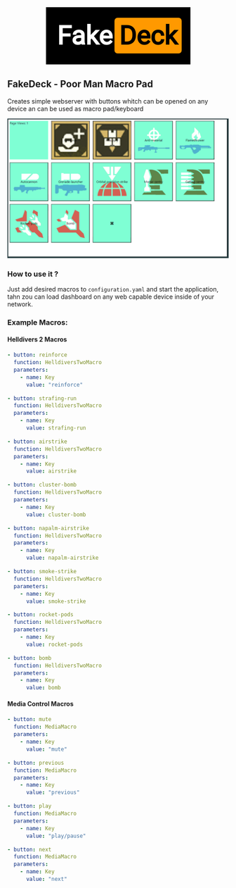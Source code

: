 <div align="center">
    <img src="images/logo.png" title="Logo">
</div>

## FakeDeck - Poor Man Macro Pad
Creates simple webserver with buttons whitch can be opened on any device an can be used as macro pad/keyboard

![alt text](images/image.png)

### How to use it ?

Just add desired macros to `configuration.yaml` and start the application, tahn zou can load dashboard on any web capable device inside of your network.

### Example Macros:
#### Helldivers 2 Macros
```yaml
- button: reinforce
  function: HelldiversTwoMacro
  parameters:
    - name: Key
      value: "reinforce"
```
```yaml
- button: strafing-run
  function: HelldiversTwoMacro
  parameters:
    - name: Key
      value: strafing-run
```
```yaml
- button: airstrike
  function: HelldiversTwoMacro
  parameters:
    - name: Key
      value: airstrike
```
```yaml
- button: cluster-bomb
  function: HelldiversTwoMacro
  parameters:
    - name: Key
      value: cluster-bomb
```
```yaml
- button: napalm-airstrike
  function: HelldiversTwoMacro
  parameters:
    - name: Key
      value: napalm-airstrike
```
```yaml
- button: smoke-strike
  function: HelldiversTwoMacro
  parameters:
    - name: Key
      value: smoke-strike
```
```yaml
- button: rocket-pods
  function: HelldiversTwoMacro
  parameters:
    - name: Key
      value: rocket-pods
```
```yaml
- button: bomb
  function: HelldiversTwoMacro
  parameters:
    - name: Key
      value: bomb
```
#### Media Control Macros
```yaml
- button: mute
  function: MediaMacro
  parameters:
    - name: Key
      value: "mute"
```
```yaml
- button: previous
  function: MediaMacro
  parameters:
    - name: Key
      value: "previous"
```
```yaml
- button: play
  function: MediaMacro
  parameters:
    - name: Key
      value: "play/pause"
```
```yaml
- button: next
  function: MediaMacro
  parameters:
    - name: Key
      value: "next"
```